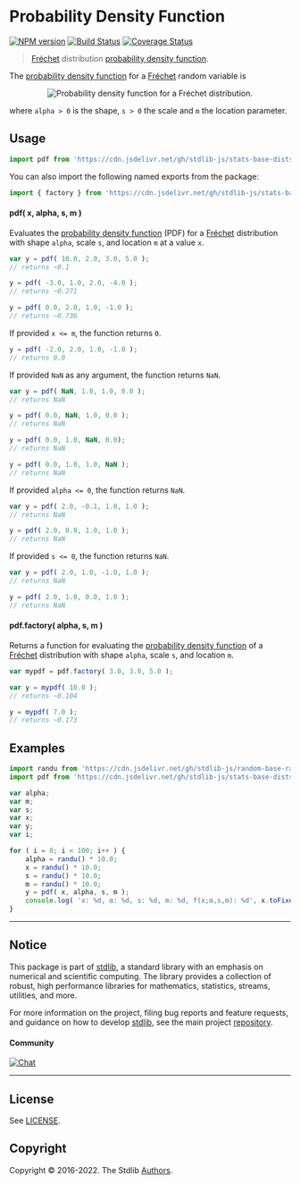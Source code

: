 <!--

@license Apache-2.0

Copyright (c) 2018 The Stdlib Authors.

Licensed under the Apache License, Version 2.0 (the "License");
you may not use this file except in compliance with the License.
You may obtain a copy of the License at

   http://www.apache.org/licenses/LICENSE-2.0

Unless required by applicable law or agreed to in writing, software
distributed under the License is distributed on an "AS IS" BASIS,
WITHOUT WARRANTIES OR CONDITIONS OF ANY KIND, either express or implied.
See the License for the specific language governing permissions and
limitations under the License.

-->

# Probability Density Function

[![NPM version][npm-image]][npm-url] [![Build Status][test-image]][test-url] [![Coverage Status][coverage-image]][coverage-url] <!-- [![dependencies][dependencies-image]][dependencies-url] -->

> [Fréchet][frechet-distribution] distribution [probability density function][pdf].

<section class="intro">

The [probability density function][pdf] for a [Fréchet][frechet-distribution] random variable is

<!-- <equation class="equation" label="eq:frechet_pdf" align="center" raw="f\left( x; \mu, \beta \right ) = {\frac{\alpha }{s}}\;\left({\frac{x-m}{s}}\right)^{{-1-\alpha }}\;e^{{-({\frac{x-m}{s}})^{-\alpha}}}" alt="Probability density function for a Fréchet distribution."> -->

<div class="equation" align="center" data-raw-text="f\left( x; \mu, \beta \right ) = {\frac{\alpha }{s}}\;\left({\frac{x-m}{s}}\right)^{{-1-\alpha }}\;e^{{-({\frac{x-m}{s}})^{-\alpha}}}" data-equation="eq:frechet_pdf">
    <img src="https://cdn.jsdelivr.net/gh/stdlib-js/stdlib@591cf9d5c3a0cd3c1ceec961e5c49d73a68374cb/lib/node_modules/@stdlib/stats/base/dists/frechet/pdf/docs/img/equation_frechet_pdf.svg" alt="Probability density function for a Fréchet distribution.">
    <br>
</div>

<!-- </equation> -->

where `alpha > 0` is the shape, `s > 0` the scale and `m` the location parameter.

</section>

<!-- /.intro -->



<section class="usage">

## Usage

```javascript
import pdf from 'https://cdn.jsdelivr.net/gh/stdlib-js/stats-base-dists-frechet-pdf@deno/mod.js';
```

You can also import the following named exports from the package:

```javascript
import { factory } from 'https://cdn.jsdelivr.net/gh/stdlib-js/stats-base-dists-frechet-pdf@deno/mod.js';
```

#### pdf( x, alpha, s, m )

Evaluates the [probability density function][pdf] (PDF) for a [Fréchet][frechet-distribution] distribution with shape `alpha`, scale `s`, and location `m` at a value `x`.

```javascript
var y = pdf( 10.0, 2.0, 3.0, 5.0 );
// returns ~0.1

y = pdf( -3.0, 1.0, 2.0, -4.0 );
// returns ~0.271

y = pdf( 0.0, 2.0, 1.0, -1.0 );
// returns ~0.736
```

If provided `x <= m`, the function returns `0`.

```javascript
y = pdf( -2.0, 2.0, 1.0, -1.0 );
// returns 0.0
```

If provided `NaN` as any argument, the function returns `NaN`.

```javascript
var y = pdf( NaN, 1.0, 1.0, 0.0 );
// returns NaN

y = pdf( 0.0, NaN, 1.0, 0.0 );
// returns NaN

y = pdf( 0.0, 1.0, NaN, 0.0);
// returns NaN

y = pdf( 0.0, 1.0, 1.0, NaN );
// returns NaN
```

If provided `alpha <= 0`, the function returns `NaN`.

```javascript
var y = pdf( 2.0, -0.1, 1.0, 1.0 );
// returns NaN

y = pdf( 2.0, 0.0, 1.0, 1.0 );
// returns NaN
```

If provided `s <= 0`, the function returns `NaN`.

```javascript
var y = pdf( 2.0, 1.0, -1.0, 1.0 );
// returns NaN

y = pdf( 2.0, 1.0, 0.0, 1.0 );
// returns NaN
```

#### pdf.factory( alpha, s, m )

Returns a function for evaluating the [probability density function][pdf] of a [Fréchet][frechet-distribution] distribution with shape `alpha`, scale `s`, and location `m`.

```javascript
var mypdf = pdf.factory( 3.0, 3.0, 5.0 );

var y = mypdf( 10.0 );
// returns ~0.104

y = mypdf( 7.0 );
// returns ~0.173
```

</section>

<!-- /.usage -->

<section class="examples">

## Examples

<!-- eslint no-undef: "error" -->

```javascript
import randu from 'https://cdn.jsdelivr.net/gh/stdlib-js/random-base-randu@deno/mod.js';
import pdf from 'https://cdn.jsdelivr.net/gh/stdlib-js/stats-base-dists-frechet-pdf@deno/mod.js';

var alpha;
var m;
var s;
var x;
var y;
var i;

for ( i = 0; i < 100; i++ ) {
    alpha = randu() * 10.0;
    x = randu() * 10.0;
    s = randu() * 10.0;
    m = randu() * 10.0;
    y = pdf( x, alpha, s, m );
    console.log( 'x: %d, α: %d, s: %d, m: %d, f(x;α,s,m): %d', x.toFixed( 4 ), alpha.toFixed( 4 ), s.toFixed( 4 ), m.toFixed( 4 ), y.toFixed( 4 ) );
}
```

</section>

<!-- /.examples -->

<!-- Section for related `stdlib` packages. Do not manually edit this section, as it is automatically populated. -->

<section class="related">

</section>

<!-- /.related -->

<!-- Section for all links. Make sure to keep an empty line after the `section` element and another before the `/section` close. -->


<section class="main-repo" >

* * *

## Notice

This package is part of [stdlib][stdlib], a standard library with an emphasis on numerical and scientific computing. The library provides a collection of robust, high performance libraries for mathematics, statistics, streams, utilities, and more.

For more information on the project, filing bug reports and feature requests, and guidance on how to develop [stdlib][stdlib], see the main project [repository][stdlib].

#### Community

[![Chat][chat-image]][chat-url]

---

## License

See [LICENSE][stdlib-license].


## Copyright

Copyright &copy; 2016-2022. The Stdlib [Authors][stdlib-authors].

</section>

<!-- /.stdlib -->

<!-- Section for all links. Make sure to keep an empty line after the `section` element and another before the `/section` close. -->

<section class="links">

[npm-image]: http://img.shields.io/npm/v/@stdlib/stats-base-dists-frechet-pdf.svg
[npm-url]: https://npmjs.org/package/@stdlib/stats-base-dists-frechet-pdf

[test-image]: https://github.com/stdlib-js/stats-base-dists-frechet-pdf/actions/workflows/test.yml/badge.svg?branch=v0.0.7
[test-url]: https://github.com/stdlib-js/stats-base-dists-frechet-pdf/actions/workflows/test.yml?query=branch:v0.0.7

[coverage-image]: https://img.shields.io/codecov/c/github/stdlib-js/stats-base-dists-frechet-pdf/main.svg
[coverage-url]: https://codecov.io/github/stdlib-js/stats-base-dists-frechet-pdf?branch=main

<!--

[dependencies-image]: https://img.shields.io/david/stdlib-js/stats-base-dists-frechet-pdf.svg
[dependencies-url]: https://david-dm.org/stdlib-js/stats-base-dists-frechet-pdf/main

-->

[chat-image]: https://img.shields.io/gitter/room/stdlib-js/stdlib.svg
[chat-url]: https://gitter.im/stdlib-js/stdlib/

[stdlib]: https://github.com/stdlib-js/stdlib

[stdlib-authors]: https://github.com/stdlib-js/stdlib/graphs/contributors

[umd]: https://github.com/umdjs/umd
[es-module]: https://developer.mozilla.org/en-US/docs/Web/JavaScript/Guide/Modules

[deno-url]: https://github.com/stdlib-js/stats-base-dists-frechet-pdf/tree/deno
[umd-url]: https://github.com/stdlib-js/stats-base-dists-frechet-pdf/tree/umd
[esm-url]: https://github.com/stdlib-js/stats-base-dists-frechet-pdf/tree/esm
[branches-url]: https://github.com/stdlib-js/stats-base-dists-frechet-pdf/blob/main/branches.md

[stdlib-license]: https://raw.githubusercontent.com/stdlib-js/stats-base-dists-frechet-pdf/main/LICENSE

[frechet-distribution]: https://en.wikipedia.org/wiki/Fr%C3%A9chet_distribution

[pdf]: https://en.wikipedia.org/wiki/Probability_density_function

</section>

<!-- /.links -->
